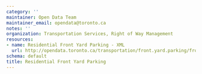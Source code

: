 ```yaml
---
category: ''
maintainer: Open Data Team
maintainer_email: opendata@toronto.ca
notes: ''
organization: Transportation Services, Right of Way Management
resources:
- name: Residential Front Yard Parking - XML
  url: http://opendata.toronto.ca/transportation/front.yard.parking/frontyardparking.xml
schema: default
title: Residential Front Yard Parking
---
```

